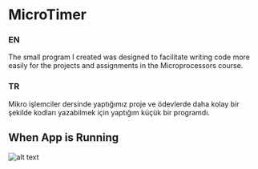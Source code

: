 # MicroTimer
### EN
The small program I created was designed to facilitate writing code more easily for the projects and assignments in the Microprocessors course.
### TR
Mikro işlemciler dersinde yaptığımız proje ve ödevlerde daha kolay bir şekilde kodları yazabilmek için yaptığım küçük bir programdı.
## When App is Running
![alt text](https://github.com/mertere97/MicroTimer/blob/img/image.png?raw=true)
